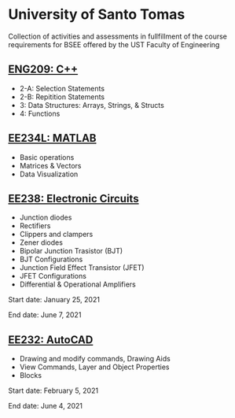 # University of Santo Tomas
Collection of activities and assessments in fullfillment of the course requirements for BSEE offered by the UST Faculty of Engineering

## [ENG209: C++](https://github.com/seanvelasco/UST/tree/main/ENG209)
- 2-A: Selection Statements
- 2-B: Repitition Statements
- 3: Data Structures: Arrays, Strings, & Structs
- 4: Functions


## [EE234L: MATLAB](https://github.com/seanvelasco/UST/tree/main/EE234L)
- Basic operations
- Matrices & Vectors
- Data Visualization

## [EE238: Electronic Circuits](https://github.com/seanvelasco/UST/tree/main/EE238)
- Junction diodes
- Rectifiers
- Clippers and clampers
- Zener diodes
- Bipolar Junction Trasistor (BJT)
- BJT Configurations
- Junction Field Effect Transistor (JFET)
- JFET Configurations
- Differential & Operational Amplifiers

Start date: January 25, 2021

End date: June 7, 2021

## [EE232: AutoCAD](https://github.com/seanvelasco/UST/tree/main/EE232)
- Drawing and modify commands, Drawing Aids
- View Commands, Layer and Object Properties
- Blocks

Start date: February 5, 2021

End date: June 4, 2021
